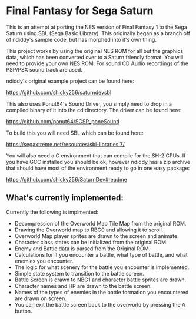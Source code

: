 # Final Fantasy for Sega Saturn
This is an attempt at porting the NES version of Final Fantasy 1 to the Sega Saturn using SBL (Sega Basic Library). This originally began as a branch off of ndiddy's sample code, but has morphed into it's own thing. 

This project works by using the original NES ROM for all but the graphics data, which has been converted over to a Saturn friendly format. You will need to provide your own NES ROM. For sound CD Audio recordings of the PSP/PSX sound track are used.

ndiddy's original example project can be found here: 

https://github.com/shicky256/saturndevsbl

This also uses Ponut64's Sound Driver, you simply need to drop in a compiled binary of it into the cd directory. The driver can be found here:

https://github.com/ponut64/SCSP_poneSound

To build this you will need SBL which can be found here:

https://segaxtreme.net/resources/sbl-libraries.7/

You will also need a C environment that can compile for the SH-2 CPUs. If you have GCC installed you should be ok, however ndiddy has a zip archive that should have most of the environment ready to go in one easy package:

https://github.com/shicky256/SaturnDev#readme


## What's currently implemented:

Currently the following is implmented:

* Decompression of the Overworld Map Tile Map from the original ROM.
* Drawing the Overworld map to RBG0 and allowing it to scroll.
* Overworld Map player sprites are drawn to the screen and animate.
* Character class states can be initialized from the original ROM.
* Enemy and Battle data is parsed from the Original ROM.
* Calculations for if you encounter a battle, what type of battle, and what enemies you encounter.
* The logic for what scenery for the battle you encounter is implemented.
* Simple state system to transition to the battle screen.
* Battle Screen is drawn to NBG1 and character battle sprites are drawn.
* Character names and HP are drawn to the battle screen.
* Names of the types of enemies in the battle formation you encountered are drawn on screen.
* You can exit the battle screen back to the overworld by pressing the A button.


